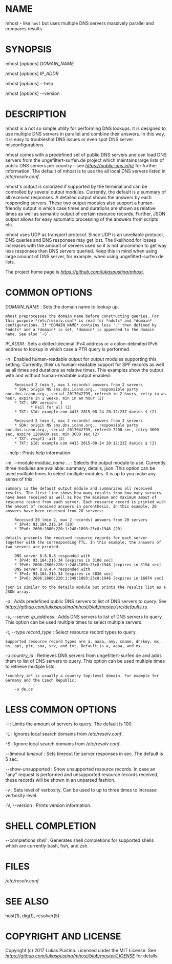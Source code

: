 # NAME

mhost - like `host` but uses multiple DNS servers massively parallel and compares results.


# SYNOPSIS

mhost [*options*] *DOMAIN_NAME*

mhost [*options*] *IP_ADDR*

mhost [*options*] --help

mhost [*options*] --version


# DESCRIPTION

mhost is a not so simple utility for performing DNS lookups. It is designed to use multiple DNS servers in parallel and combine their answers. In this way, it is easy to troubleshot DNS issues or even spot DNS server misconfigurations.

mhost comes with a predefined set of public DNS servers and can load DNS servers from the ungefiltert-surfen.de project which maintains large lists of public DNS servers per country - see *https://public-dns.info/* for further information. The default of mhost is to use the all local DNS servers listed in */etc/resolv.conf*.

mhost's output is colorized if supported by the terminal and can be controlled by several output modules. Currently, the default is a summary of all received responses. A detailed output shows the answers by each responding servers. These two output modules also support a human-friendly output in which case times and durations are shown as relative times as well as semantic output of certain resource records. Further, JSON output allows for easy automatic processing of the answers from scripts etc.

mhost uses UDP as transport protocol. Since UDP is an unreliable protocol, DNS queries and DNS responses may get lost. The likelihood for losses increases with the amount of servers used so it is not uncommon to get way less responses than DNS servers queried. Keep this in mind when using large amount of DNS server, for example, when using ungefiltert-surfen.de lists.

The project home page is *https://github.com/lukaspustina/mhost*.


# COMMON OPTIONS

*DOMAIN_NAME*
: Sets the domain name to lookup up.

    mhost preprocesses the domain name before constructing queries. For this purpose */etc/resolv.conf* is read for *ndots* and *domain* configurations. If *DOMAIN_NAME* contains less '.' then defined by *ndots* and a *domain* is set, *domain* is appended to the domain name. See also `-S`.

*IP_ADDR*
: Sets a dotted-decimal IPv4 address or a colon-delimited IPv6 address to lookup in which case a PTR query is performed.

-h
: Enabled human-readable output for output modules supporting this setting. Currently, their us human-readable support for SPF records as well as all times and durations as relative times. This examples show the output with and without human-readable output enabled:

        Received 2 (min 3, max 3 records) answers from 2 servers
        * SOA: origin NS sns.dns.icann.org., responsible party noc.dns.icann.org., serial 2017042799, refresh in 2 hours, retry in an hour, expire in 2 weeks, min in an hour (2)
        * TXT: SPF version: 1
               * Fail for all (2)
        * TXT: $Id: example.com 4415 2015-08-24 20:12:23Z davids $ (2)

        Received 2 (min 3, max 3 records) answers from 2 servers
        * SOA: origin NS sns.dns.icann.org., responsible party noc.dns.icann.org., serial 2017042799, refresh 7200 sec, retry 3600 sec, expire 1209600 sec, min 3600 sec (2)
        * TXT: v=spf1 -all (2)
        * TXT: $Id: example.com 4415 2015-08-24 20:12:23Z davids $ (2)

--help
: Prints help information

-m, --module *module_name* ...
: Selects the output module to use. Currently three modules are available: summary, details, json. This option can be used multiple times to select multiple modules. It is up to you make any sense of this.

    summary is the default output module and summarizes all received results. The first line shows how many results from how many servers have been received as well as how the minimum and maximum amout of resource record from each server. Each resource record is printed with the amount of received answers in parenthesis. In this example, 20 answers have been received from 20 servers:

        Received 20 (min 2, max 2 records) answers from 20 servers
        * IPv4: 93.184.216.34 (20)
        * IPv6: 2606:2800:220:1:248:1893:25c8:1946 (20)

    details presents the received resource records for each server together with the corresponding TTL. In this example, the answers of two servers are printed.

        DNS server 8.8.8.8 responded with
        * IPv4: 93.184.216.34 [expires in 3108 sec]
        * IPv6: 2606:2800:220:1:248:1893:25c8:1946 [expires in 3194 sec]
        DNS server 8.8.4.4 responded with
        * IPv4: 93.184.216.34 [expires in 4836 sec]
        * IPv6: 2606:2800:220:1:248:1893:25c8:1946 [expires in 16874 sec]

    json is similar to the details module but prints the results list as a JSON array.

-p
: Adds predefined public DNS servers to list of DNS servers to query. See *https://github.com/lukaspustina/mhost/blob/master/src/defaults.rs*.

-s, --server *ip_address*
: Adds DNS servers to list of DNS servers to query. This option can be used multiple times to select multiple servers.

-t, --type *record_type*
: Select resource record types to query.

    Supported resource record types are a, aaaa, any, cname, dnskey, mx, ns, opt, ptr, soa, srv, and txt. Default is a, aaaa, and mx.

-u *country_id*
: Retrieves DNS servers from ungefiltert-surfen.de and adds them to list of DNS servers to query. This option can be used multiple times to retrieve multiple lists.

    *country_id* is usually a country top-level domain. For example for Germany and the Czech Republic:

        -u de,cz


# LESS COMMON OPTIONS

-l
: Limits the amount of servers to query. The default is 100.

-L
: Ignores local search domains from */etc/resolv.conf*.

-S
: Ignore local search domains from */etc/resolv.conf*.

--timeout *timeout*
: Sets timeout for server responses in sec. The default is 5 sec.

--show-unsupported
: Show unsupported resource records. In case an "any" request is performed and unsupported resource records received, these records will be shown in an unparsed fashion.

-v
: Sets level of verbosity. Can be used to up to three times to increase verbosity level.

-V, --version
: Prints version information.


# SHELL COMPLETION

--completions *shell*
: Generates shell completions for supported shells which are currently bash, fish, and zsh.


# FILES
 */etc/resolv.conf*


# SEE ALSO
host(1), dig(1), resolver(5)


# COPYRIGHT AND LICENSE

Copyright (c) 2017 Lukas Pustina. Licensed under the MIT License. See *https://github.com/lukaspustina/mhost/blob/master/LICENSE* for details.

